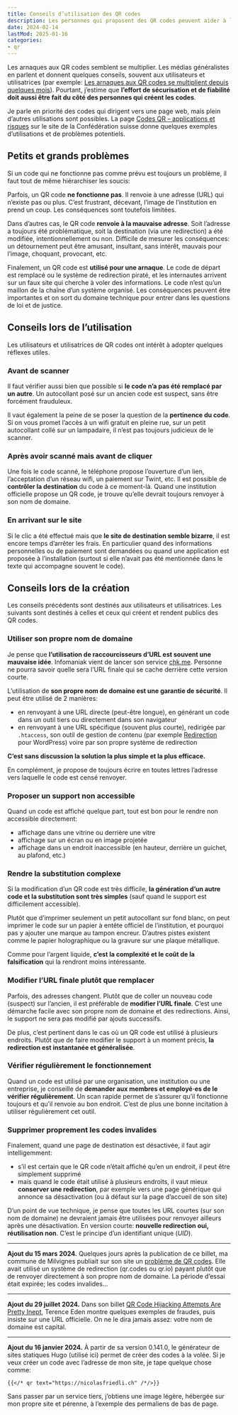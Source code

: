 ```yaml
---
title: Conseils d’utilisation des QR codes
description: Les personnes qui proposent des QR codes peuvent aider à les rendre sûrs et fiables. Toute la responsabilité ne repose pas seulement sur les utilisateurs et utilisatrices.
date: 2024-02-14
lastMod: 2025-01-16
categories:
- qr
---
```


Les arnaques aux QR codes semblent se multiplier. Les médias généralistes en parlent et donnent quelques conseils, souvent aux utilisateurs et utilisatrices (par exemple: [Les arnaques aux QR codes se multiplient depuis quelques mois](https://www.rts.ch/info/sciences-tech/14581852-les-arnaques-aux-qr-codes-se-multiplient-depuis-quelques-mois.html)). Pourtant, j’estime que **l’effort de sécurisation et de fiabilité doit aussi être fait du côté des personnes qui créent les codes**.

Je parle en priorité des codes qui dirigent vers une page web, mais plein d’autres utilisations sont possibles. La page [Codes QR – applications et risques](https://www.ncsc.admin.ch/ncsc/fr/home/infos-fuer/infos-private/aktuelle-themen/qr-code-anwendungen-und-risiken.html) sur le site de la Confédération suisse donne quelques exemples d’utilisations et de problèmes potentiels.

## Petits et grands problèmes

Si un code qui ne fonctionne pas comme prévu est toujours un problème, il faut tout de même hiérarchiser les soucis:

Parfois, un QR code **ne fonctionne pas**. Il renvoie à une adresse (URL) qui n’existe pas ou plus. C’est frustrant, décevant, l’image de l’institution en prend un coup. Les conséquences sont toutefois limitées.

Dans d’autres cas, le QR code **renvoie à la mauvaise adresse**. Soit l’adresse a toujours été problématique, soit la destination (via une redirection) a été modifiée, intentionnellement ou non. Difficile de mesurer les conséquences: un détournement peut être amusant, insultant, sans intérêt, mauvais pour l’image, choquant, provocant, etc.

Finalement, un QR code est **utilisé pour une arnaque**. Le code de départ est remplacé ou le système de redirection piraté, et les internautes arrivent sur un faux site qui cherche à voler des informations. Le code n’est qu’un maillon de la chaîne d’un système organisé. Les conséquences peuvent être importantes et on sort du domaine technique pour entrer dans les questions de loi et de justice.

## Conseils lors de l’utilisation

Les utilisateurs et utilisatrices de QR codes ont intérêt à adopter quelques réflexes utiles.

### Avant de scanner

Il faut vérifier aussi bien que possible si **le code n’a pas été remplacé par un autre**. Un autocollant posé sur un ancien code est suspect, sans être forcément frauduleux.

Il vaut également la peine de se poser la question de la **pertinence du code**. Si on vous promet l’accès à un wifi gratuit en pleine rue, sur un petit autocollant collé sur un lampadaire, il n’est pas toujours judicieux de le scanner.

### Après avoir scanné mais avant de cliquer

Une fois le code scanné, le téléphone propose l’ouverture d’un lien, l’acceptation d’un réseau wifi, un paiement sur Twint, etc. Il est possible de **contrôler la destination** du code à ce moment-là. Quand une institution officielle propose un QR code, je trouve qu’elle devrait toujours renvoyer à son nom de domaine.

### En arrivant sur le site

Si le clic a été effectué mais que **le site de destination semble bizarre**, il est encore temps d’arrêter les frais. En particulier quand des informations personnelles ou de paiement sont demandées ou quand une application est proposée à l’installation (surtout si elle n’avait pas été mentionnée dans le texte qui accompagne souvent le code).

## Conseils lors de la création

Les conseils précédents sont destinés aux utilisateurs et utilisatrices. Les suivants sont destinés à celles et ceux qui créent et rendent publics des QR codes.

### Utiliser son propre nom de domaine

Je pense que **l’utilisation de raccourcisseurs d’URL est souvent une mauvaise idée**. Infomaniak vient de lancer son service [chk.me](https://chk.infomaniak.com/). Personne ne pourra savoir quelle sera l’URL finale qui se cache derrière cette version courte.

L’utilisation de **son propre nom de domaine est une garantie de sécurité**. Il peut être utilisé de 2 manières:

- en renvoyant à une URL directe (peut-être longue), en générant un code dans un outil tiers ou directement dans son navigateur
- en renvoyant à une URL spécifique (souvent plus courte), redirigée par `.htaccess`, son outil de gestion de contenu (par exemple [Redirection](https://fr.wordpress.org/plugins/redirection/) pour WordPress) voire par son propre système de redirection

**C’est sans discussion la solution la plus simple et la plus efficace.**

En complément, je propose de toujours écrire en toutes lettres l’adresse vers laquelle le code est censé renvoyer.

### Proposer un support non accessible

Quand un code est affiché quelque part, tout est bon pour le rendre non accessible directement:

- affichage dans une vitrine ou derrière une vitre
- affichage sur un écran ou en image projetée
- affichage dans un endroit inaccessible (en hauteur, derrière un guichet, au plafond, etc.)

### Rendre la substitution complexe

Si la modification d’un QR code est très difficile, **la génération d’un autre code et la substitution sont très simples** (sauf quand le support est difficilement accessible).

Plutôt que d’imprimer seulement un petit autocollant sur fond blanc, on peut imprimer le code sur un papier à entête officiel de l’institution, et pourquoi pas y ajouter une marque au tampon encreur. D’autres pistes existent comme le papier holographique ou la gravure sur une plaque métallique.

Comme pour l’argent liquide, **c’est la complexité et le coût de la falsification** qui la rendront moins intéressante.

### Modifier l’URL finale plutôt que remplacer

Parfois, des adresses changent. Plutôt que de coller un nouveau code (suspect) sur l’ancien, il est préférable de **modifier l’URL finale**. C’est une démarche facile avec son propre nom de domaine et des redirections. Ainsi, le support ne sera pas modifié par ajouts successifs.

De plus, c’est pertinent dans le cas où un QR code est utilisé à plusieurs endroits. Plutôt que de faire modifier le support à un moment précis, **la redirection est instantanée et généralisée**.

### Vérifier régulièrement le fonctionnement

Quand un code est utilisé par une organisation, une institution ou une entreprise, je conseille de **demander aux membres et employé·es de le vérifier régulièrement**. Un scan rapide permet de s’assurer qu’il fonctionne toujours et qu’il renvoie au bon endroit. C’est de plus une bonne incitation à utiliser régulièrement cet outil.

### Supprimer proprement les codes invalides

Finalement, quand une page de destination est désactivée, il faut agir intelligemment:

- s’il est certain que le QR code n’était affiché qu’en un endroit, il peut être simplement supprimé
- mais quand le code était utilisé à plusieurs endroits, il vaut mieux **conserver une redirection**, par exemple vers une page générique qui annonce sa désactivation (ou à défaut sur la page d’accueil de son site)

D’un point de vue technique, je pense que toutes les URL courtes (sur son nom de domaine) ne devraient jamais être utilisées pour renvoyer ailleurs après une désactivation. En version courte: **nouvelle redirection oui, réutilisation non**. C’est le principe d’un identifiant unique (*UID*).

----

**Ajout du 15 mars 2024.** Quelques jours après la publication de ce billet, ma commune de Milvignes publiait sur son site un [problème de QR codes](https://web.archive.org/web/20240313084500/https://www.milvignes.ch/communications/detail/probleme-avec-les-qr-codes-du-milvignes-infos-de-mars-2024-ne-pas-les-utiliser). Elle avait utilisé un système de redirection (qr.codes ou qr.io) payant plutôt que de renvoyer directement à son propre nom de domaine. La période d’essai était expirée; les codes invalides...

----

**Ajout du 29 juillet 2024.** Dans son billet [QR Code Hijacking Attempts Are Pretty Inept](https://shkspr.mobi/blog/2024/07/qr-code-hijacking-attempts-are-pretty-inept/), Terence Eden montre quelques exemples de fraudes, puis insiste sur une URL officielle. On ne le dira jamais assez: votre nom de domaine est capital.

----

**Ajout du 16 janvier 2024.** À partir de sa version 0.141.0, le générateur de sites statiques Hugo (utilisé ici) permet de créer des codes à la volée. Si je veux créer un code avec l’adresse de mon site, je tape quelque chose comme:

```
{{</* qr text="https://nicolasfriedli.ch" /*/>}}
```

Sans passer par un service tiers, j’obtiens une image légère, hébergée sur mon propre site et pérenne, à l’exemple des permaliens de bas de page.
